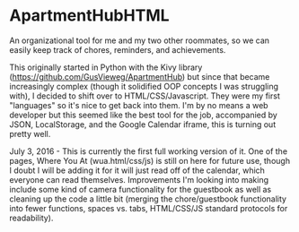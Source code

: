 # ApartmentHubHTML

An organizational tool for me and my two other roommates, so we can easily keep track of chores, reminders, and achievements.

This originally started in Python with the Kivy library (https://github.com/GusVieweg/ApartmentHub) but since that became increasingly complex (though it solidified OOP concepts I was struggling with), I decided to shift over to HTML/CSS/Javascript.  They were my first "languages" so it's nice to get back into them.  I'm by no means a web developer but this seemed like the best tool for the job, accompanied by JSON, LocalStorage, and the Google Calendar iframe, this is turning out pretty well.

July 3, 2016 - This is currently the first full working version of it.  One of the pages, Where You At (wua.html/css/js) is still on here for future use, though I doubt I will be adding it for it will just read off of the calendar, which everyone can read themselves.  Improvements I'm looking into making include some kind of camera functionality for the guestbook as well as cleaning up the code a little bit (merging the chore/guestbook functionality into fewer functions, spaces vs. tabs, HTML/CSS/JS standard protocols for readability).

